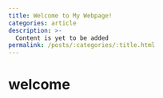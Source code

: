 ```yaml
---
title: Welcome to My Webpage!
categories: article
description: >-
  Content is yet to be added
permalink: /posts/:categories/:title.html
---
```


# welcome
